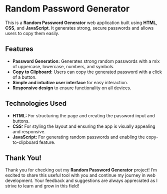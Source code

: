 # Random Password Generator

This is a **Random Password Generator** web application built using **HTML**, **CSS**, and **JavaScript**. It generates strong, secure passwords and allows users to copy them easily.

## Features
- **Password Generation:** Generates strong random passwords with a mix of uppercase, lowercase, numbers, and symbols.
- **Copy to Clipboard:** Users can copy the generated password with a click of a button.
- **Simple and intuitive user interface** for easy interaction.
- **Responsive design** to ensure functionality on all devices.

## Technologies Used
- **HTML:** For structuring the page and creating the password input and buttons.
- **CSS:** For styling the layout and ensuring the app is visually appealing and responsive.
- **JavaScript:** For generating random passwords and enabling the copy-to-clipboard feature.

## Thank You!
Thank you for checking out my **Random Password Generator** project! I’m excited to share this useful tool with you and continue my journey in web development. Your feedback and suggestions are always appreciated as I strive to learn and grow in this field!
